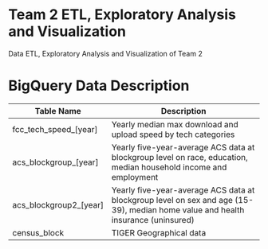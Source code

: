 # Team 2 ETL, Exploratory Analysis and Visualization
Data ETL, Exploratory Analysis and Visualization of Team 2

# BigQuery Data Description

Table Name | Description
-----------|------------
fcc_tech_speed_[year] | Yearly median max download and upload speed by tech categories
acs_blockgroup_[year] | Yearly five-year-average ACS data at blockgroup level on race, education, median household income and employment
acs_blockgroup2_[year] | Yearly five-year-average ACS data at blockgroup level on sex and age (15-39), median home value and health insurance (uninsured)
census_block | TIGER Geographical data
